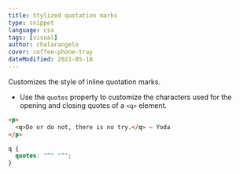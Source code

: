 ```yaml
---
title: Stylized quotation marks
type: snippet
language: css
tags: [visual]
author: chalarangelo
cover: coffee-phone-tray
dateModified: 2021-05-16
---
```


Customizes the style of inline quotation marks.

- Use the `quotes` property to customize the characters used for the opening and closing quotes of a `<q>` element.

```html
<p>
  <q>Do or do not, there is no try.</q> – Yoda
</p>
```

```css
q {
  quotes: "“" "”";
}
```
